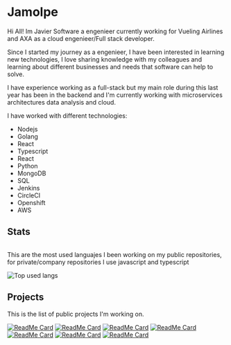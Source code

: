# Jamolpe

Hi All! Im Javier Software a engenieer currently working for Vueling Airlines and AXA as a cloud engenieer/Full stack developer.

Since I started my journey as a engenieer, I have been interested in learning new technologies, I love sharing knowledge with my colleagues and learning about different businesses and needs that software can help to solve.

I have experience working as a full-stack but my main role during this last year has been in the backend and I'm currently working with microservices architectures data analysis and cloud.

I have worked with different technologies:

- Nodejs
- Golang
- React
- Typescript
- React
- Python
- MongoDB
- SQL
- Jenkins
- CircleCI
- Openshift
- AWS

## Stats

![<This year stats>](https://github-readme-stats.vercel.app/api?username=jamolpe&show_icons=true&theme=tokyonight&?count_private=true)

This are the most used languajes I been working on my public repositories, for private/company repositories I use javascript and typescript

![Top used langs](https://github-readme-stats.vercel.app/api/top-langs/?username=jamolpe&hide=java,c%23)

## Projects

This is the list of public projects I'm working on.

[![ReadMe Card](https://github-readme-stats.vercel.app/api/pin/?username=jamolpe&repo=go-sessioner&theme=dark)](https://github.com/jamolpe/go-sessioner)
[![ReadMe Card](https://github-readme-stats.vercel.app/api/pin/?username=jamolpe&repo=mailer-generator&theme=dark)](https://github.com/jamolpe/mailer-generator)
[![ReadMe Card](https://github-readme-stats.vercel.app/api/pin/?username=jamolpe&repo=backend-cognito-template&theme=dark)](https://github.com/jamolpe/backend-cognito-template)
[![ReadMe Card](https://github-readme-stats.vercel.app/api/pin/?username=jamolpe&repo=front-end-base-template&theme=dark)](https://github.com/jamolpe/front-end-base-template)
[![ReadMe Card](https://github-readme-stats.vercel.app/api/pin/?username=jamolpe&repo=gologger&theme=dark)](https://github.com/jamolpe/gologger)
[![ReadMe Card](https://github-readme-stats.vercel.app/api/pin/?username=jamolpe&repo=TiendeoAssesment&theme=dark)](https://github.com/jamolpe/TiendeoAssesment)
[![ReadMe Card](https://github-readme-stats.vercel.app/api/pin/?username=jamolpe&repo=AxaAssesment&theme=dark)](https://github.com/jamolpe/AxaAssesment)
